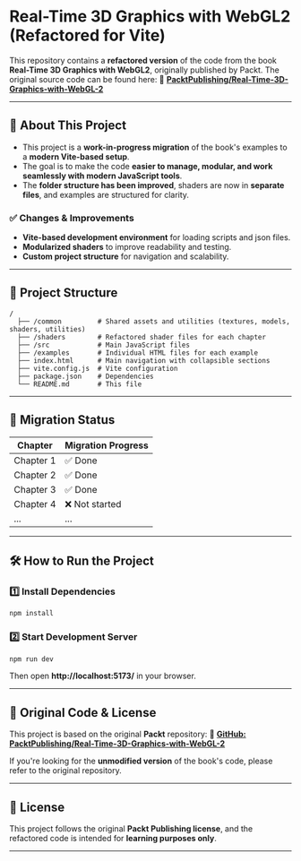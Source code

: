 # Real-Time 3D Graphics with WebGL2 (Refactored for Vite)

This repository contains a **refactored version** of the code from the book **Real-Time 3D Graphics with WebGL2**, originally published by Packt. The original source code can be found here:
🔗 **[PacktPublishing/Real-Time-3D-Graphics-with-WebGL-2](https://github.com/PacktPublishing/Real-Time-3D-Graphics-with-WebGL-2)**

---

## 🚀 About This Project

- This project is a **work-in-progress migration** of the book's examples to a **modern Vite-based setup**.
- The goal is to make the code **easier to manage, modular, and work seamlessly with modern JavaScript tools**.
- The **folder structure has been improved**, shaders are now in **separate files**, and examples are structured for clarity.

### ✅ **Changes & Improvements**

- **Vite-based development environment** for loading scripts and json files.
- **Modularized shaders** to improve readability and testing.
- **Custom project structure** for navigation and scalability.

---

## 📂 **Project Structure**

```
/
  ├── /common         # Shared assets and utilities (textures, models, shaders, utilities)
  ├── /shaders        # Refactored shader files for each chapter
  ├── /src            # Main JavaScript files
  ├── /examples       # Individual HTML files for each example
  ├── index.html      # Main navigation with collapsible sections
  ├── vite.config.js  # Vite configuration
  ├── package.json    # Dependencies
  └── README.md       # This file
```

---

## 🚧 **Migration Status**

| Chapter   | Migration Progress |
| --------- | ------------------ |
| Chapter 1 | ✅ Done            |
| Chapter 2 | ✅ Done            |
| Chapter 3 | ✅ Done            |
| Chapter 4 | ❌ Not started     |
| ...       | ...                |

---

## 🛠 **How to Run the Project**

### **1️⃣ Install Dependencies**

```sh
npm install
```

### **2️⃣ Start Development Server**

```sh
npm run dev
```

Then open **http://localhost:5173/** in your browser.

---

## 📌 **Original Code & License**

This project is based on the original **Packt** repository:
🔗 **[GitHub: PacktPublishing/Real-Time-3D-Graphics-with-WebGL-2](https://github.com/PacktPublishing/Real-Time-3D-Graphics-with-WebGL-2)**

If you're looking for the **unmodified version** of the book's code, please refer to the original repository.

---

## 📜 **License**

This project follows the original **Packt Publishing license**, and the refactored code is intended for **learning purposes only**.

---
